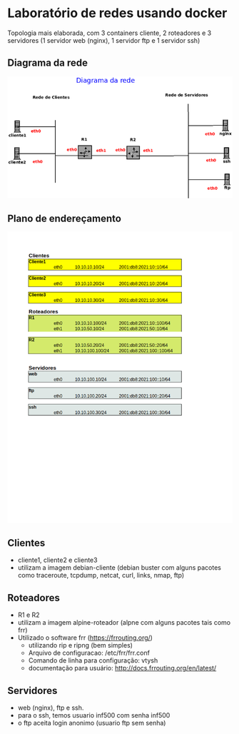 # Laboratório de redes usando docker

Topologia mais elaborada, com 3 containers cliente, 2 roteadores e 3 servidores (1 servidor web (nginx), 1 servidor ftp e 1 servidor ssh)

## Diagrama da rede
![Diagrama da rede](./diagrama.png "Diagrama da rede")

## Plano de endereçamento
![Plano de endereçamento](./planoEnderecamento.png "Plano de endereçamento")

## Clientes
* cliente1, cliente2 e cliente3
* utilizam a imagem debian-cliente (debian buster com alguns pacotes como traceroute, tcpdump, netcat, curl, links, nmap, ftp)

## Roteadores
* R1 e R2
* utilizam a imagem alpine-roteador (alpne com alguns pacotes tais como frr)
* Utilizado o software frr (https://frrouting.org/)
  * utilizando rip e ripng (bem simples)
  * Arquivo de configuracao: /etc/frr/frr.conf
  * Comando de linha para configuração: vtysh
  * documentação para usuário: http://docs.frrouting.org/en/latest/

## Servidores
* web (nginx), ftp e ssh.
* para o ssh, temos usuario inf500 com senha inf500
* o ftp aceita login anonimo (usuario ftp sem senha)